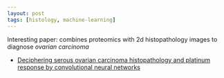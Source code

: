 ```yaml
---
layout: post
tags: [histology, machine-learning]
---
```



Interesting paper: combines proteomics with 2d histopathology images to diagnose _ovarian carcinoma_ 

- [Deciphering serous ovarian carcinoma histopathology and platinum response by convolutional neural networks](https://bmcmedicine.biomedcentral.com/track/pdf/10.1186/s12916-020-01684-w)

